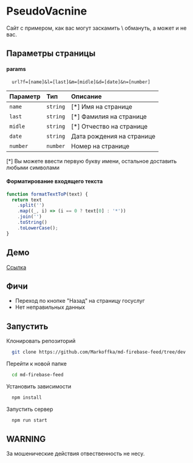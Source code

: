 # PseudoVacnine

Сайт с примером, как вас могут заскамить \ обмануть, а может и не вас.

## Параметры страницы

#### params

```curl
  url?f=[name]&l=[last]&m=[midle]&d=[date]&n=[number]
```

| Параметр | Тип      | Описание                  |
| :------- | :------- | :------------------------ |
| `name`   | `string` | [*] Имя на странице       |
| `last`   | `string` | [*] Фамилия на странице   |
| `midle`  | `string` | [*] Отчество на странице  |
| `date`   | `string` | Дата рождения на странице |
| `number` | `number` | Номер на странице         |

[*] Вы можете ввести первую букву имени, остальное доставить любыми символами

#### Форматирование входящего текста

```js
function formatTextToP(text) {
  return text
    .split('')
    .map((_, i) => (i == 0 ? text[0] : '*'))
    .join('')
    .toString()
    .toLowerCase();
}
```

## Демо

[Ссылка](https://md-firebase-feed.vercel.app/)

## Фичи

- Переход по кнопке "Назад" на страницу госуслуг
- Нет неправильных данных

## Запустить

Клонировать репозиторий

```bash
  git clone https://github.com/Markoffka/md-firebase-feed/tree/dev
```

Перейти к новой папке

```bash
  cd md-firebase-feed
```

Установить зависимости

```bash
  npm install
```

Запустить сервер

```bash
  npm run start
```

## WARNING

За мошенические действия отвественность не несу.
